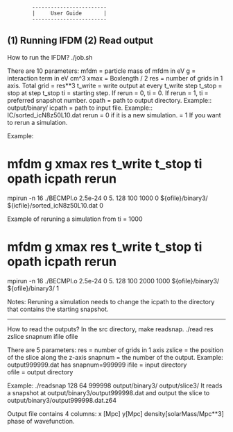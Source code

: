 			------------------------
			|     User Guide       |
			------------------------

(1) Running IFDM
(2) Read output
--------------------------------------------------------------------------------------------

How to run the IFDM?
./job.sh 

There are 10 parameters:
mfdm    = particle mass of mfdm in eV 
g       = interaction term in eV cm^3
xmax    = Boxlength / 2
res     = number of grids in 1 axis. Total grid = res**3 
t_write = write output at every t_write step
t_stop  = stop at step t_stop
ti      = starting step. If rerun = 0, ti = 0. If rerun = 1, ti = preferred snapshot number. 
opath   = path to output directory. Example:: output/binary/
icpath  = path to input file.       Example:: IC/sorted_icN8z50L10.dat
rerun   = 0 if it is a new simulation. = 1 If you want to rerun a simulation.


Example:
#                          mfdm           g        xmax   res    t_write   t_stop    ti          opath                 icpath                           rerun
 mpirun -n 16 ./BECMPI.o   2.5e-24        0        5.     128    100        1000     0        ${ofile}/binary3/     ${icfile}/sorted_icN8z50L10.dat      0    

Example of reruning a simulation from ti = 1000
#                          mfdm           g        xmax   res    t_write   t_stop    ti          opath                  icpath                           rerun
 mpirun -n 16 ./BECMPI.o   2.5e-24        0        5.     128    100        2000     1000        ${ofile}/binary3/     ${ofile}/binary3/                 1


Notes: Reruning a simulation needs to change the icpath to the directory that contains the starting snapshot.


---------------------------------------------------------------------------------------------

How to read the outputs?
In the src directory, make readsnap.
./read res zslice snapnum ifile ofile

There are 5 parameters:
res = number of grids in 1 axis
zslice = the position of the slice along the z-axis 
snapnum = the number of the output. Example: output999999.dat has snapnum=999999
ifile = input directory  
ofile = output directory

Example:
./readsnap 128 64 999998 output/binary3/ output/slice3/
It reads a snapshot at output/binary3/output999998.dat and output the slice to output/binary3/output999998.dat.z64

Output file contains 4 columns: 
x [Mpc] y[Mpc] density[solarMass/Mpc**3] phase of wavefunction. 
